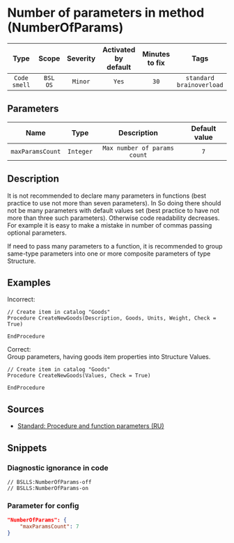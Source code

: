 # Number of parameters in method (NumberOfParams)

|     Type     |        Scope        | Severity |    Activated<br>by default    |    Minutes<br>to fix    |                Tags                 |
|:------------:|:-------------------:|:--------:|:-----------------------------:|:-----------------------:|:-----------------------------------:|
| `Code smell` |    `BSL`<br>`OS`    | `Minor`  |             `Yes`             |          `30`           |    `standard`<br>`brainoverload`    |

## Parameters


|       Name       |   Type    |         Description          | Default value |
|:----------------:|:---------:|:----------------------------:|:-------------:|
| `maxParamsCount` | `Integer` | `Max number of params count` |      `7`      |
<!-- Блоки выше заполняются автоматически, не трогать -->
## Description

It is not recommended to declare many parameters in functions (best practice to use not more than seven parameters). In So doing there should not be many parameters with default values set (best practice to have not more than three such parameters). Otherwise code readability decreases. For example it is easy to make a mistake in number of commas passing optional parameters.

If need to pass many parameters to a function, it is recommended to group same-type parameters into one or more composite parameters of type Structure.

## Examples

Incorrect:

```bsl
// Create item in catalog "Goods"
Procedure CreateNewGoods(Description, Goods, Units, Weight, Check = True)

EndProcedure
```

Correct:  
Group parameters, having goods item properties into Structure Values.

```bsl
// Create item in catalog "Goods"
Procedure CreateNewGoods(Values, Check = True)

EndProcedure
```

## Sources

* [Standard: Procedure and function parameters (RU)](https://its.1c.ru/db/v8std#content:640:hdoc)

## Snippets

<!-- Блоки ниже заполняются автоматически, не трогать -->
### Diagnostic ignorance in code

```bsl
// BSLLS:NumberOfParams-off
// BSLLS:NumberOfParams-on
```

### Parameter for config

```json
"NumberOfParams": {
    "maxParamsCount": 7
}
```
